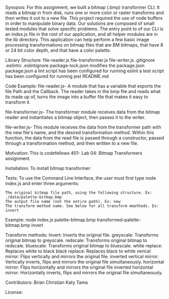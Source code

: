 Synopsis:
  For this assignment, we built a bitmap (.bmp) transformer CLI. It reads a bitmap in from disk, runs one or more color or raster transforms and then writes it out to a new file. This project required the use of node buffers in order to manipulate binary data. Our solutions are composed of small tested modules that solve specific problems. The entry point to of our CLI is an index.js file in the root of our application, and all helper modules are in the lib directory. 
  This application can help perform a few basic image processing transformations on bitmap files that are BM bitmaps, that have 8 or 24 bit color depth, and that have a color palette.

Library Structure:
  file-reader.js
  file-transformer.js
  file-writer.js
  .gitignore
  .eslintrc
  .eslintignore
  package-lock.json
    modifies the package.json 
  package.json
    a lint script has been configured for running eslint
    a test script has been configured for running jest
  README.md

Code Example:
  file-reader.js- A module that has a variable that exports the file Path and the Callback. The reader takes in the bmp file and reads what its made up of, turns the image into a buffer file that makes it easy to transform it. 

  file-transformer.js- The transformer module receives data from the bitmap reader and instantiates a bitmap object, then passes it to the writer. 

  file-writer.js- This module receives the data from the transformer path with the new file's name, and the desired transformation method. Within this function, the data from the read file is passed through a constructor, passed through a transformation method, and then written to a new file. 
  

Motivation:
  This is codefellows 401- Lab 04: Bitmap Transformers assignment.

Installation:
  To install bitmap transformer:

Tests:
  To use the Command Line Interface, the user must first type node index.js and enter three arguments:

    The original bitmap file path, using the following structure. Ex: ./data/palette-bitmap.bmp
    The output file name (not the entire path). Ex: new
    The transform method name. See below for all transform meethods. Ex: invert
Example: node index.js palette-bitmap.bmp transformed-palette-bitmap.bmp invert

Transform methods:
  Invert: Inverts the original file.
  greyscale: Transforms original bitmap to greyscale.
  redscale: Transforms original bitmap to redscale.
  bluescale: Transforms original bitmap to bluescale.
  white replace: Replaces white to black
  black replace: Replaces black to white
  verical mirror: Flips vertically and mirrors the original file.
  inverted vertical mirror: Vertically inverts, flips and mirrors the original file simultaneously.
  horizontal mirror: Flips horizontally and mirrors the original file
  inverted horizontal mirror: Horizontally inverts, flips and mirrors the original file simultaneously.

Contributors:
  Brian
  Christian 
  Katy
  Tama

License:
  